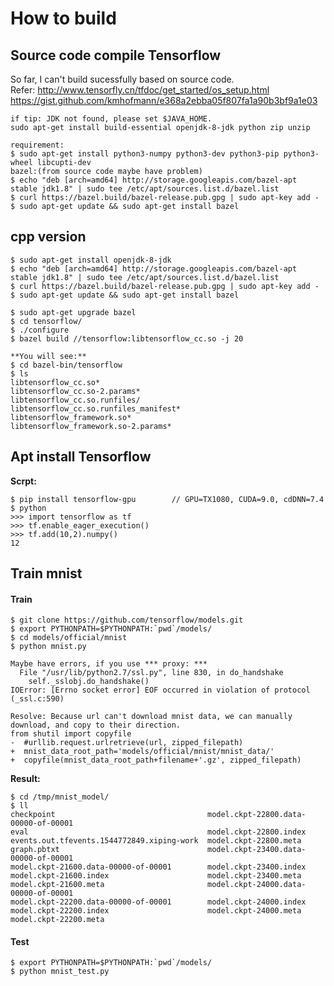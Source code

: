 # How to build

## Source code compile Tensorflow

So far, I can't build sucessfully based on source code. <br>
Refer: http://www.tensorfly.cn/tfdoc/get_started/os_setup.html	<br>
       https://gist.github.com/kmhofmann/e368a2ebba05f807fa1a90b3bf9a1e03 <br>

	if tip: JDK not found, please set $JAVA_HOME.
	sudo apt-get install build-essential openjdk-8-jdk python zip unzip
	
	requirement:	
	$ sudo apt-get install python3-numpy python3-dev python3-pip python3-wheel libcupti-dev
	bazel:(from source code maybe have problem)
	$ echo "deb [arch=amd64] http://storage.googleapis.com/bazel-apt stable jdk1.8" | sudo tee /etc/apt/sources.list.d/bazel.list
	$ curl https://bazel.build/bazel-release.pub.gpg | sudo apt-key add -
	$ sudo apt-get update && sudo apt-get install bazel

## cpp version

	$ sudo apt-get install openjdk-8-jdk
	$ echo "deb [arch=amd64] http://storage.googleapis.com/bazel-apt stable jdk1.8" | sudo tee /etc/apt/sources.list.d/bazel.list
	$ curl https://bazel.build/bazel-release.pub.gpg | sudo apt-key add -
	$ sudo apt-get update && sudo apt-get install bazel

	$ sudo apt-get upgrade bazel
	$ cd tensorflow/
	$ ./configure 
	$ bazel build //tensorflow:libtensorflow_cc.so -j 20

	**You will see:**
	$ cd bazel-bin/tensorflow
	$ ls
	libtensorflow_cc.so*
	libtensorflow_cc.so-2.params*
	libtensorflow_cc.so.runfiles/
	libtensorflow_cc.so.runfiles_manifest*
	libtensorflow_framework.so*
	libtensorflow_framework.so-2.params*


## Apt install Tensorflow

**Scrpt:**

	$ pip install tensorflow-gpu		// GPU=TX1080, CUDA=9.0, cdDNN=7.4
	$ python
	>>> import tensorflow as tf
	>>> tf.enable_eager_execution()
	>>> tf.add(10,2).numpy()
	12

## Train mnist
#### Train

	$ git clone https://github.com/tensorflow/models.git
	$ export PYTHONPATH=$PYTHONPATH:`pwd`/models/
	$ cd models/official/mnist
	$ python mnist.py

	Maybe have errors, if you use *** proxy: ***
	  File "/usr/lib/python2.7/ssl.py", line 830, in do_handshake
	    self._sslobj.do_handshake()
	IOError: [Errno socket error] EOF occurred in violation of protocol (_ssl.c:590)

	Resolve: Because url can't download mnist data, we can manually download, and copy to their direction.
	from shutil import copyfile
	-  #urllib.request.urlretrieve(url, zipped_filepath)
	+  mnist_data_root_path='models/official/mnist/mnist_data/'
	+  copyfile(mnist_data_root_path+filename+'.gz', zipped_filepath)

**Result:**

	$ cd /tmp/mnist_model/
	$ ll
	checkpoint                                  model.ckpt-22800.data-00000-of-00001
	eval                                        model.ckpt-22800.index
	events.out.tfevents.1544772849.xiping-work  model.ckpt-22800.meta
	graph.pbtxt                                 model.ckpt-23400.data-00000-of-00001
	model.ckpt-21600.data-00000-of-00001        model.ckpt-23400.index
	model.ckpt-21600.index                      model.ckpt-23400.meta
	model.ckpt-21600.meta                       model.ckpt-24000.data-00000-of-00001
	model.ckpt-22200.data-00000-of-00001        model.ckpt-24000.index
	model.ckpt-22200.index                      model.ckpt-24000.meta
	model.ckpt-22200.meta

#### Test

	$ export PYTHONPATH=$PYTHONPATH:`pwd`/models/
	$ python mnist_test.py

